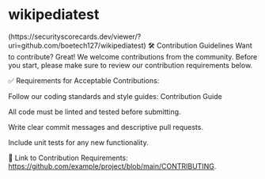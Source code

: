 
# wikipediatest
(htt‌ps://securityscorecards.dev/viewer/?uri=github.com/boetech127/wikipediatest)
🛠 Contribution Guidelines
Want to contribute? Great! We welcome contributions from the community.
Before you start, please make sure to review our contribution requirements below.

✅ Requirements for Acceptable Contributions:

Follow our coding standards and style guides: Contribution Guide

All code must be linted and tested before submitting.

Write clear commit messages and descriptive pull requests.

Include unit tests for any new functionality.

📎 Link to Contribution Requirements:
https://github.com/example/project/blob/main/CONTRIBUTING.
